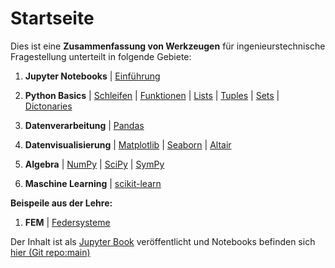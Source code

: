 # Startseite

Dies ist eine **Zusammenfassung von Werkzeugen** für ingenieurstechnische Fragestellung unterteilt in folgende Gebiete: 

1. **Jupyter Notebooks**
| [Einführung](JupyterNotebooks/Einfuehrung.ipynb)

1. **Python Basics**
| [Schleifen](Python-Basics/Schleifen.ipynb)
| [Funktionen](Python-Basics/Funktionen.ipynb)
| [Lists](Python-Basics/Lists.ipynb)
| [Tuples](Python-Basics/Tuples.ipynb)
| [Sets](Python-Basics/Sets.ipynb)
| [Dictonaries](Python-Basics/Dictonaries.ipynb)


1. **Datenverarbeitung**
| [Pandas](Datenverarbeitung/Pandas/Pandas_Uebersicht.ipynb)

1. **Datenvisualisierung**
| [Matplotlib](Datenvisualisierung/Matplotlib/Matplotlib_Uebersicht.ipynb)
| [Seaborn](Datenvisualisierung/Seaborn/Seaborn_Uebersicht.ipynb)
| [Altair](Datenvisualisierung/Altair/Altair_Uebersicht.ipynb)

1. **Algebra**
| [NumPy](Algebra/Numpy/Numpy_Uebersicht.ipynb)
| [SciPy](Algebra/SciPy/SciPy_Uebersicht.ipynb)
| [SymPy](Algebra/SymPy/SymPy_Uebersicht.ipynb)

1. **Maschine Learning**
| [scikit-learn](MachineLearning/scikit-learn/scikit-learn_Uebersicht.ipynb)

**Beispeile aus der Lehre:**

1. **FEM**
| [Federsysteme](Beispiele_Lehre/FEM/Federsysteme/Uebung-Federsysteme.ipynb)


Der Inhalt ist als [Jupyter Book](https://fkaule.github.io/Python_for_Engineers/) veröffentlicht und Notebooks befinden sich [hier (Git repo:main)](https://github.com/Fkaule/Python_for_Engineers/tree/main)